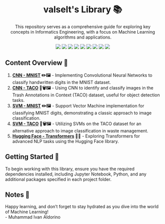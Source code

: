 <h1 align="center">valselt's Library 📚</h1>
<p align="center">This repository serves as a comprehensive guide for exploring key concepts in Informatics Engineering, with a focus on Machine Learning algorithms and applications.</p>

<div align="center">
  <img src="https://img.shields.io/badge/python-3670A0?style=for-the-badge&logo=python&logoColor=ffdd54">
  <img src="https://img.shields.io/badge/jupyter-%23FA0F00.svg?style=for-the-badge&logo=jupyter&logoColor=white">
  <img src="https://img.shields.io/badge/TensorFlow-%23FF6F00?style=for-the-badge&logo=tensorflow&logoColor=white">
  <img src="https://img.shields.io/badge/pytorch-%23EE4C2C?style=for-the-badge&logo=pytorch&logoColor=white">
  <img src="https://img.shields.io/badge/Hugging%20Face-%23FFD21E?style=for-the-badge&logo=huggingface&logoColor=black">
  <img src="https://img.shields.io/badge/scikit%20learn-%23F7931E?style=for-the-badge&logo=scikitlearn&logoColor=white">
  <img src="https://img.shields.io/badge/pandas-%23150458?style=for-the-badge&logo=pandas&logoColor=white">
  <img src="https://img.shields.io/badge/numpy-5aaacd?style=for-the-badge&logo=numpy&logoColor=5575cc">
  <img src="https://img.shields.io/badge/matplotlib-1f5379?style=for-the-badge&logoColor=5575cc">
  
<a href =""></a>
</div>

<h2>Content Overview 📑</h2>
<ol>
  <li><strong><a href="https://github.com/valselt/valseltlibrary/tree/main/CNN">CNN - MNIST</a> ✏️🖼️</strong> - Implementing Convolutional Neural Networks to classify handwritten digits in the MNIST dataset.</li>
  <li><strong><a href="https://github.com/valselt/valseltlibrary/tree/main/CNN/TACO%20Trash">CNN - TACO</a> 🥡🗑️🖼️</strong> - Using CNN to identify and classify images in the Trash Annotations in Context (TACO) dataset, useful for object detection tasks.</li>
  <li><strong><a href ="https://github.com/valselt/valseltlibrary/tree/main/SVM/MNIST">SVM - MNIST</a> ✏️🖼️</strong> - Support Vector Machine implementation for classifying MNIST digits, demonstrating a classic approach to image classification.</li>
  <li><strong><a href ="https://github.com/valselt/valseltlibrary/tree/main/SVM/TACO%20Trash">SVM - TACO</a> 🥡🗑️🖼️</strong> - Utilizing SVMs on the TACO dataset for an alternative approach to image classification in waste management.</li>
  <li><strong><a href ="https://github.com/valselt/valseltlibrary/tree/main/HUGGING-FACE/Transformers">Hugging Face - Transformers</a> 🤖🤗</strong> - Exploring Transformers for advanced NLP tasks using the Hugging Face library.</li>
</ol>

<h2>Getting Started 🚀</h2>
<p>To begin working with this library, ensure you have the required dependencies installed, including Jupyter Notebook, Python, and any additional packages specified in each project folder.</p>

<h2>Notes 🌟</h2>
<p>Happy learning, and don’t forget to stay hydrated as you dive into the world of Machine Learning! <br>- Muhammad Ivan Aldorino</p>
